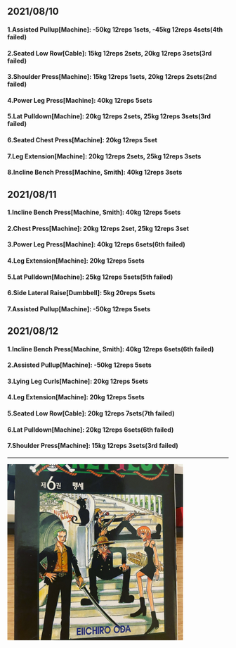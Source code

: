## 2021/08/10
#### 1.Assisted Pullup\[Machine\]: -50kg 12reps 1sets, -45kg 12reps 4sets(4th failed)
#### 2.Seated Low Row\[Cable\]: 15kg 12reps 2sets, 20kg 12reps 3sets(3rd failed)  
#### 3.Shoulder Press\[Machine\]: 15kg 12reps 1sets, 20kg 12reps 2sets(2nd failed)   
#### 4.Power Leg Press\[Machine\]: 40kg 12reps 5sets
#### 5.Lat Pulldown\[Machine\]: 20kg 12reps 2sets, 25kg 12reps 3sets(3rd failed)
#### 6.Seated Chest Press\[Machine\]: 20kg 12reps 5set
#### 7.Leg Extension\[Machine\]: 20kg 12reps 2sets, 25kg 12reps 3sets
#### 8.Incline Bench Press\[Machine, Smith\]: 40kg 12reps 3sets


## 2021/08/11
#### 1.Incline Bench Press\[Machine, Smith\]: 40kg 12reps 5sets
#### 2.Chest Press\[Machine\]: 20kg 12reps 2set, 25kg 12reps 3set 
#### 3.Power Leg Press\[Machine\]: 40kg 12reps 6sets(6th failed)
#### 4.Leg Extension\[Machine\]: 20kg 12reps 5sets
#### 5.Lat Pulldown\[Machine\]: 25kg 12reps 5sets(5th failed)
#### 6.Side Lateral Raise\[Dumbbell\]: 5kg 20reps 5sets
#### 7.Assisted Pullup\[Machine\]: -50kg 12reps 5sets


## 2021/08/12
#### 1.Incline Bench Press\[Machine, Smith\]: 40kg 12reps 6sets(6th failed)
#### 2.Assisted Pullup\[Machine\]: -50kg 12reps 5sets  
#### 3.Lying Leg Curls\[Machine\]: 20kg 12reps 5sets
#### 4.Leg Extension\[Machine\]: 20kg 12reps 5sets
#### 5.Seated Low Row\[Cable\]: 20kg 12reps 7sets(7th failed)  
#### 6.Lat Pulldown\[Machine\]: 20kg 12reps 6sets(6th failed)
#### 7.Shoulder Press\[Machine\]: 15kg 12reps 3sets(3rd failed)

---
<img src='../_resources/__006.jpg' width='400px' />
